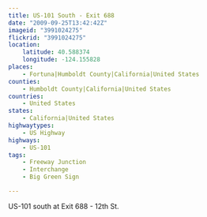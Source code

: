 ```yaml
---
title: US-101 South - Exit 688
date: "2009-09-25T13:42:42Z"
imageid: "3991024275"
flickrid: "3991024275"
location:
    latitude: 40.588374
    longitude: -124.155828
places:
    - Fortuna|Humboldt County|California|United States
counties:
    - Humboldt County|California|United States
countries:
    - United States
states:
    - California|United States
highwaytypes:
    - US Highway
highways:
    - US-101
tags:
    - Freeway Junction
    - Interchange
    - Big Green Sign

---
```

US-101 south at Exit 688 - 12th St.